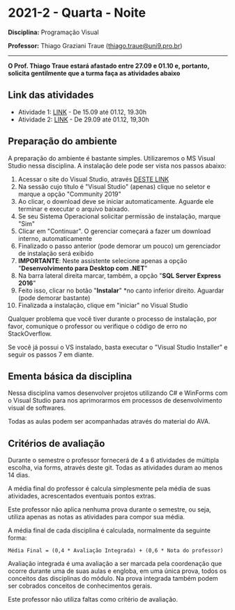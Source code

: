 # 2021-2 - Quarta - Noite
**Disciplina:** Programação Visual

**Professor:** Thiago Graziani Traue (thiago.traue@uni9.pro.br)

***

**O Prof. Thiago Traue estará afastado entre 27.09 e 01.10 e, portanto, solicita gentilmente que a turma faça as atividades abaixo**

## Link das atividades

 - Atividade 1: [LINK](https://forms.gle/xubyeso7Ei8VmgvW8) - De 15.09 até 01.12, 19.30h
 - Atividade 2: [LINK](#) - De 29.09 até 01.12, 19,30h



## Preparação do ambiente

A preparação do ambiente é bastante simples. Utilizaremos o MS Visual Studio nessa disciplina. A instalação dele pode ser vista nos passos abaixo:

  1. Acessar o site do Visual Studio, através [DESTE LINK](https://visualstudio.microsoft.com/pt-br/)
  2. Na sessão cujo título é "Visual Studio" (apenas) clique no seletor e marque a opção "Community 2019"
  3. Ao clicar, o download deve se iniciar automaticamente. Aguarde ele terminar e executar o arquivo baixado.
  4. Se seu Sistema Operacional solicitar permissão de instalação, marque "Sim"
  5. Clicar em "Continuar". O gerenciar começará a fazer um download interno, automaticamente
  6. Finalizado o passo anterior (pode demorar um pouco) um gerenciador de instalação será exibido
  7. **IMPORTANTE**: Neste assistente selecione apenas a opção "**Desenvolvimento para Desktop com .NET**"
  8. Na barra lateral direita marcar, também, a opção "**SQL Server Express 2016**"
  9. Feito isso, clicar no botão "**Instalar**" *no canto inferior direito. Aguardar (pode demorar bastante)
  10. Finalizada a instalação, clique em "iniciar" no Visual Studio

Qualquer problema que você tiver durante o processo de instalação, por favor, comunique o professor ou verifique o código de erro no StackOverflow.




Se você já possui o VS instalado, basta executar o "Visual Studio Installer" e seguir os passos 7 em diante.



## Ementa básica da disciplina

Nessa disciplina vamos desenvolver projetos utilizando C# e WinForms com o Visual Studio para nos aprimorarmos em processos de desenvolvimento visual de softwares.

Todas as aulas podem ser acompanhadas através do material do AVA.


## Critérios de avaliação

Durante o semestre o professor fornecerá de 4 a 6 atividades de múltipla escolha, via forms, através deste git. Todas as atividades duram ao menos 14 dias.

A média final do professor é calcula simplesmente pela média de suas atividades, acrescentados eventuais pontos extras.

Este professor não aplica nenhuma prova durante o semestre, ou seja, utiliza apenas as notas as atividades para compor sua média.

A média final de cada disciplina é calculada, normalmente da seguinte forma:


```
Média Final = (0,4 * Avaliação Integrada) + (0,6 * Nota do professor)
```

Avaliação integrada é uma avaliação a ser marcada pela coordenação que ocorre durante uma de suas aulas e engloba, em uma única prova, todos os conceitos das disciplinas do módulo. Na prova integrada também podem ser cobrados conceitos de conhecimentos gerais.

Este professor não utiliza faltas como critério de avaliação.
